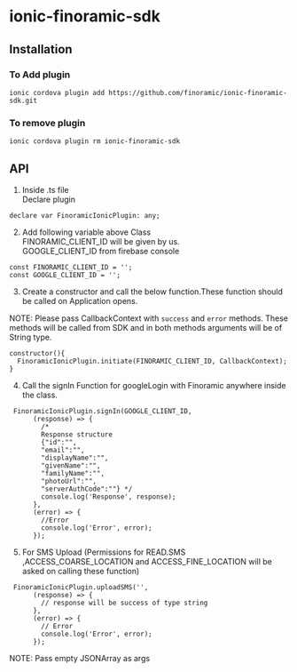 # ionic-finoramic-sdk

## Installation </br>
### To Add plugin
`ionic cordova plugin add https://github.com/finoramic/ionic-finoramic-sdk.git`

### To remove plugin
`ionic cordova plugin rm ionic-finoramic-sdk`

## API </br>
1. Inside .ts file</br>
Declare plugin

```
declare var FinoramicIonicPlugin: any;
```
2. Add following variable above Class</br>
FINORAMIC_CLIENT_ID will be given by us.</br>
GOOGLE_CLIENT_ID from firebase console
```
const FINORAMIC_CLIENT_ID = '';
const GOOGLE_CLIENT_ID = '';
```
3. Create a constructor and call the below function.These function should be called on Application opens.

NOTE: Please pass CallbackContext with `success` and `error` methods. These methods will be called from SDK and in both methods arguments will be of String type.

```
constructor(){
  FinoramicIonicPlugin.initiate(FINORAMIC_CLIENT_ID, CallbackContext);
}
```
4. Call the signIn Function for googleLogin with Finoramic anywhere inside the class.
```
 FinoramicIonicPlugin.signIn(GOOGLE_CLIENT_ID,
      (response) => {
        /*
        Response structure
        {"id":"",
        "email":"",
        "displayName":"",
        "givenName":"",
        "familyName":"",
        "photoUrl":"",
        "serverAuthCode":""} */
        console.log('Response', response);
      },
      (error) => {
        //Error
        console.log('Error', error);
      });
```
5. For SMS Upload (Permissions for READ.SMS ,ACCESS_COARSE_LOCATION and ACCESS_FINE_LOCATION will be asked on calling these function)
```
 FinoramicIonicPlugin.uploadSMS('',
      (response) => {
        // response will be success of type string
      },
      (error) => {
        // Error
        console.log('Error', error);
      });
```
NOTE: Pass empty JSONArray as args
